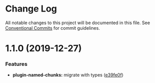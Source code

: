 # Change Log

All notable changes to this project will be documented in this file.
See [Conventional Commits](https://conventionalcommits.org) for commit guidelines.

# 1.1.0 (2019-12-27)

### Features

- **plugin-named-chunks:** migrate with types ([e39fe0f](https://github.com/vuepress/vuepress-community/commit/e39fe0f1cc6badfa54540300718d688222bf168b))

